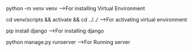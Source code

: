 python -m venv venv -->For installing Virtual Environment  

cd venv/scripts && activate && cd ../../ -->For activating virtual environment  

pip install django -->For installing django

python manage.py runserver -->For Running server
